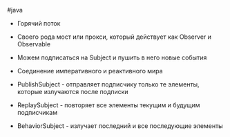 #java 

- Горячий поток
- Своего рода мост или прокси, который действует как Observer и Observable
- Можем подписаться на Subject и пушить в него новые события 
- Соединение императивного и реактивного мира

- PublishSubject - отправляет подписчику только те элементы, которые излучаются после подписки
- ReplaySubject - повторяет все элементы текущим и будущим подписчикам
- BehaviorSubject - излучает последний и все последующие элементы